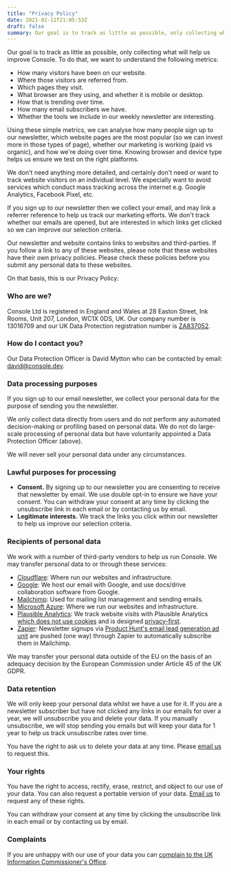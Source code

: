 ```yaml
---
title: "Privacy Policy"
date: 2021-02-11T21:05:53Z
draft: false
summary: Our goal is to track as little as possible, only collecting what will help us improve Console.
---
```


Our goal is to track as little as possible, only collecting what will help us
improve Console. To do that, we want to understand the following metrics:

-   How many visitors have been on our website.
-   Where those visitors are referred from.
-   Which pages they visit.
-   What browser are they using, and whether it is mobile or desktop.
-   How that is trending over time.
-   How many email subscribers we have.
-   Whether the tools we include in our weekly newsletter are interesting.

Using these simple metrics, we can analyse how many people sign up to our
newsletter, which website pages are the most popular (so we can invest more in
those types of page), whether our marketing is working (paid vs organic), and
how we're doing over time. Knowing browser and device type helps us ensure we
test on the right platforms.

We don't need anything more detailed, and certainly don't need or want to track
website visitors on an individual level. We especially want to avoid services
which conduct mass tracking across the internet e.g. Google Analytics, Facebook
Pixel, etc.

If you sign up to our newsletter then we collect your email, and may link a
referrer reference to help us track our marketing efforts. We don't track
whether our emails are opened, but are interested in which links get clicked so
we can improve our selection criteria.

Our newsletter and website contains links to websites and third-parties. If you
follow a link to any of these websites, please note that these websites have
their own privacy policies. Please check these policies before you submit any
personal data to these websites.

On that basis, this is our Privacy Policy:

### Who are we?

Console Ltd is registered in England and Wales at 28 Easton Street, Ink Rooms,
Unit 207, London, WC1X 0DS, UK. Our company number is 13016709 and our UK Data
Protection registration number is
[ZA837052](https://ico.org.uk/ESDWebPages/Entry/ZA837052).

### How do I contact you?

Our Data Protection Officer is David Mytton who can be contacted by email:
[david@console.dev](mailto:david@console.dev).

### Data processing purposes

If you sign up to our email newsletter, we collect your personal data for the
purpose of sending you the newsletter.

We only collect data directly from users and do not perform any automated
decision-making or profiling based on personal data. We do not do large-scale
processing of personal data but have voluntarily appointed a Data Protection
Officer (above).

We will never sell your personal data under any circumstances.

### Lawful purposes for processing

-   **Consent.** By signing up to our newsletter you are consenting to receive
    that newsletter by email. We use double opt-in to ensure we have your
    consent. You can withdraw your consent at any time by clicking the
    unsubscribe link in each email or by contacting us by email.
-   **Legitimate interests.** We track the links you click within our newsletter
    to help us improve our selection criteria.

### Recipients of personal data

We work with a number of third-party vendors to help us run Console. We may
transfer personal data to or through these services:

-   [Cloudflare](https://www.cloudflare.com/): Where run our websites and
    infrastructure.
-   [Google](https://www.google.com/): We host our email with Google, and use
    docs/drive collaboration software from Google.
-   [Mailchimp](https://mailchimp.com/): Used for mailing list management and
    sending emails.
-   [Microsoft Azure](https://azure.microsoft.com/): Where we run our websites
    and infrastructure.
-   [Plausible Analytics](https://plausible.io/): We track website visits with
    Plausible Analytics [which does not use
    cookies](https://plausible.io/data-policy) and is designed
    [privacy-first](https://plausible.io/privacy-focused-web-analytics).
-   [Zapier](https://zapier.com): Newsletter signups via [Product Hunt's email
    lead generation ad unit](https://www.producthunt.com/sponsor) are pushed
    (one way) through Zapier to automatically subscribe them in Mailchimp.

We may transfer your personal data outside of the EU on the basis of an
adequacy decision by the European Commission under Article 45 of the UK GDPR.

### Data retention

We will only keep your personal data whilst we have a use for it. If you are a
newsletter subscriber but have not clicked any links in our emails for over a
year, we will unsubscribe you and delete your data. If you manually
unsubscribe, we will stop sending you emails but will keep your data for 1 year
to help us track unsubscribe rates over time.

You have the right to ask us to delete your data at any time. Please [email
us](mailto:hello@console.dev) to request this.

### Your rights

You have the right to access, rectify, erase, restrict, and object to our use
of your data. You can also request a portable version of your data. [Email
us](mailto:hello@console.dev) to request any of these rights.

You can withdraw your consent at any time by clicking the unsubscribe link in
each email or by contacting us by email.

### Complaints

If you are unhappy with our use of your data you can [complain to the UK
Information Commissioner's Office](https://ico.org.uk/make-a-complaint/).
